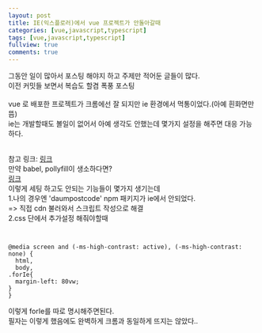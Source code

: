 ```yaml
---
layout: post
title: IE(익스플로러)에서 vue 프로젝트가 안돌아갈때
categories: [vue,javascript,typescript]
tags: [vue,javascript,typescript]
fullview: true
comments: true
---
```





그동안 일이 많아서 포스팅 해야지 하고 주제만 적어둔 글들이 많다.<br>
이전 커밋들 보면서 복습도 할겸 폭풍 포스팅<br><br>
vue 로 배포한 프로젝트가 크롬에선 잘 되지만 ie 환경에서 먹통이었다.(아예 흰화면만 뜸)<br>
ie는 개발할때도 볼일이 없어서 아예 생각도 안했는데 몇가지 설정을 해주면 대응 가능하다.<br><br>

참고 링크: <a href="https://realmojo.tistory.com/358">링크</a><br>
만약 babel, pollyfill이 생소하다면?<br>
<a href="https://bravenamme.github.io/2020/02/12/what-is-babel/">링크</a><br>
이렇게 세팅 하고도 안되는 기능들이 몇가지 생기는데<br>
1.나의 경우엔 'daumpostcode' npm 패키지가 ie에서 안되었다.<br>
    => 직접 cdn 불러와서 스크립트 작성으로 해결<br>
2.css 단에서 추가설정 해줘야할때<br>

<link rel="stylesheet" href="//cdnjs.cloudflare.com/ajax/libs/highlight.js/9.12.0/styles/default.min.css">
<script src="//cdnjs.cloudflare.com/ajax/libs/highlight.js/9.12.0/highlight.min.js"></script>
 <script>hljs.initHighlightingOnLoad();</script>


<pre><code class="HTML"> 

@media screen and (-ms-high-contrast: active), (-ms-high-contrast: none) {
  html,
  body,
.forIe{
  margin-left: 80vw;
}
}
</code></pre>
이렇게 forIe를 따로 명시해주면된다.<br>
필자는 이렇게 했음에도 완벽하게 크롬과 동일하게 뜨지는 않았다..
